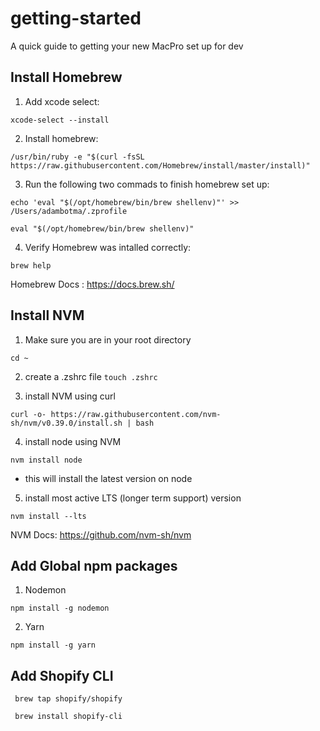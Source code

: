# getting-started
A quick guide to getting your new MacPro set up for dev


## Install Homebrew
1. Add xcode select: 

```xcode-select --install```

2. Install homebrew: 

```/usr/bin/ruby -e "$(curl -fsSL https://raw.githubusercontent.com/Homebrew/install/master/install)"```

3. Run the following two commads to finish homebrew set up: 

```echo 'eval "$(/opt/homebrew/bin/brew shellenv)"' >> /Users/adambotma/.zprofile``` 

```eval "$(/opt/homebrew/bin/brew shellenv)"```

4. Verify Homebrew was intalled correctly: 

``` brew help ``` 


Homebrew Docs : https://docs.brew.sh/  

## Install NVM 
1. Make sure you are in your root directory 

``` cd ~ ```

2. create a .zshrc file 
``` touch .zshrc ```

3. install NVM using curl

``` curl -o- https://raw.githubusercontent.com/nvm-sh/nvm/v0.39.0/install.sh | bash ```

4. install node using NVM 

``` nvm install node ``` 
 - this will install the latest version on node 

5. install most active LTS (longer term support) version 

``` nvm install --lts ```

NVM Docs: https://github.com/nvm-sh/nvm


## Add Global npm packages

1. Nodemon 

``` npm install -g nodemon ``` 

2. Yarn 

``` npm install -g yarn ```


## Add Shopify CLI 

` brew tap shopify/shopify`

`  brew install shopify-cli `
